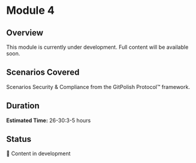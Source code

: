 # Module 4

## Overview

This module is currently under development. Full content will be available soon.

## Scenarios Covered

Scenarios  Security & Compliance from the GitPolish Protocol™ framework.

## Duration

**Estimated Time:** 26-30:3-5 hours

## Status

📝 Content in development

